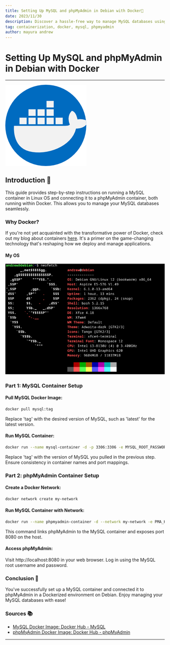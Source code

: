 ```yaml
---
title: Setting Up MySQL and phpMyAdmin in Debian with Docker🐳
date: 2023/11/30
description: Discover a hassle-free way to manage MySQL databases using Docker containers on your Debian OS. This step-by-step guide walks you through setting up a MySQL container, connecting it to a phpMyAdmin container, all within the Docker environment.
tag: containerization, docker, mysql, phpmyadmin
author: mayura andrew
---
```


# Setting Up MySQL and phpMyAdmin in Debian with Docker
--- 

![Docker](public/images/docker.png)

## Introduction 🚀

This guide provides step-by-step instructions on running a MySQL container in Linux OS and connecting it to a phpMyAdmin container, both running within Docker. This allows you to manage your MySQL databases seamlessly. 

### Why Docker? 

If you're not yet acquainted with the transformative power of Docker, check out my blog about containers [here](https://mayuraandrew.tech/posts/containers). It's a primer on the game-changing technology that's reshaping how we deploy and manage applications.

#### My OS

![MyOS](public/images/os.png)


### Part 1: MySQL Container Setup

####  Pull MySQL Docker Image:


```bash
docker pull mysql:tag
```
Replace 'tag' with the desired version of MySQL, such as 'latest' for the latest version.

#### Run MySQL Container:

```bash
docker run --name mysql-container -d -p 3306:3306 -e MYSQL_ROOT_PASSWORD=my-secret-pw mysql:tag
```

Replace 'tag' with the version of MySQL you pulled in the previous step. Ensure consistency in container names and port mappings.

### Part 2: phpMyAdmin Container Setup

#### Create a Docker Network:

```bash
docker network create my-network
```

#### Run MySQL Container with Network:

```bash
docker run --name phpmyadmin-container -d --network my-network -e PMA_HOST=mysql-container -p 8080:80 phpmyadmin/phpmyadmin
```

This command links phpMyAdmin to the MySQL container and exposes port 8080 on the host.

#### Access phpMyAdmin:

Visit http://localhost:8080 in your web browser. Log in using the MySQL root username and password.

### Conclusion 🎉

You've successfully set up a MySQL container and connected it to phpMyAdmin in a Dockerized environment on Debian. Enjoy managing your MySQL databases with ease!

### Sources 📚
- [MySQL Docker Image: Docker Hub - MySQL](https://hub.docker.com/_/mysql)
- [phpMyAdmin Docker Image: Docker Hub - phpMyAdmin](https://hub.docker.com/_/phpmyadmin)


---
